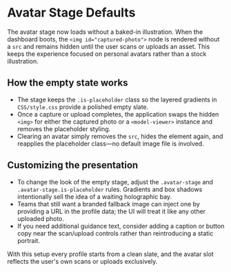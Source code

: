 # Avatar Stage Defaults

The avatar stage now loads without a baked-in illustration. When the dashboard boots, the `<img id="captured-photo">` node is rendered without a `src` and remains hidden until the user scans or uploads an asset. This keeps the experience focused on personal avatars rather than a stock illustration.

## How the empty state works

- The stage keeps the `.is-placeholder` class so the layered gradients in `CSS/style.css` provide a polished empty slate.
- Once a capture or upload completes, the application swaps the hidden `<img>` for either the captured photo or a `<model-viewer>` instance and removes the placeholder styling.
- Clearing an avatar simply removes the `src`, hides the element again, and reapplies the placeholder class—no default image file is involved.

## Customizing the presentation

- To change the look of the empty stage, adjust the `.avatar-stage` and `.avatar-stage.is-placeholder` rules. Gradients and box shadows intentionally sell the idea of a waiting holographic bay.
- Teams that still want a branded fallback image can inject one by providing a URL in the profile data; the UI will treat it like any other uploaded photo.
- If you need additional guidance text, consider adding a caption or button copy near the scan/upload controls rather than reintroducing a static portrait.

With this setup every profile starts from a clean slate, and the avatar slot reflects the user's own scans or uploads exclusively.
